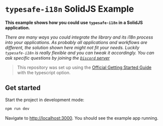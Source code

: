 # `typesafe-i18n` SolidJS Example

**This example shows how you could use `typesafe-i18n` in a SolidJS application.**

_There are many ways you could integrate the library and its i18n process into your applications. As  probably all applications and workflows are different, the solution shown here might not fit your needs. Luckily `typesafe-i18n` is really flexible and you can tweak it accordingly. You can ask specific questions by joining the [`Discord` server](https://discord.gg/T27AHfaADK)_

> This repository was set up using the [Official Getting Started Guide](https://www.solidjs.com/guides/getting-started) with the typescript option.


## Get started

Start the project in development mode:

```bash
npm run dev
```

Navigate to [http://localhost:3000](http://localhost:3000). You should see the example app running.
